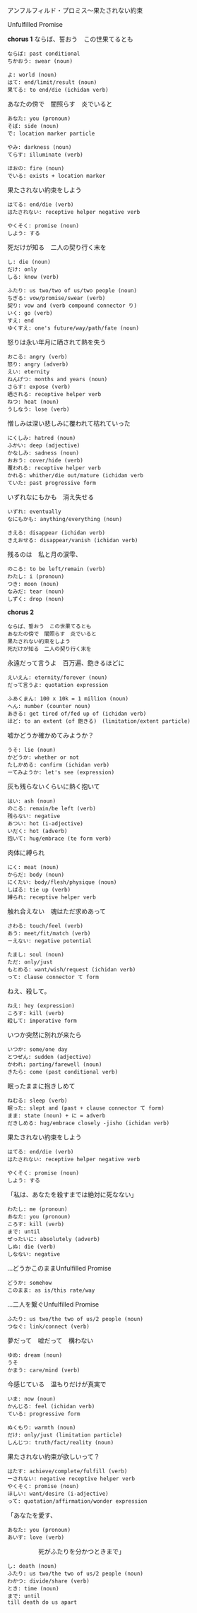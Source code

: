 アンフルフィルド・プロミス～果たされない約束

Unfulfilled Promise

**chorus 1**
ならば、誓おう　この世果てるとも
```
ならば: past conditional
ちかおう: swear (noun)

よ: world (noun)
はて: end/limit/result (noun)
果てる: to end/die (ichidan verb)
```
あなたの傍で　闇照らす　炎でいると
```
あなた: you (pronoun)
そば: side (noun)
で: location marker particle

やみ: darkness (noun)
てらす: illuminate (verb)

ほおの: fire (noun)
でいる: exists + location marker
```
果たされない約束をしよう
```
はてる: end/die (verb)
はたされない: receptive helper negative verb

やくそく: promise (noun)
しよう: する
```

死だけが知る　二人の契り行く末を
```
し: die (noun)
だけ: only
しる: know (verb)

ふたり: us two/two of us/two people (noun)
ちぎる: vow/promise/swear (verb)
契り: vow and (verb compound connector り)
いく: go (verb)
すえ: end
ゆくすえ: one's future/way/path/fate (noun)
```

怒りは永い年月に晒されて熱を失う
```
おこる: angry (verb)
怒り: angry (adverb)
えい: eternity
ねんげつ: months and years (noun)
さらす: expose (verb)
晒される: receptive helper verb
ねつ: heat (noun)
うしなう: lose (verb)
```
憎しみは深い悲しみに覆われて枯れていった
```
にくしみ: hatred (noun)
ふかい: deep (adjective)
かなしみ: sadness (noun)
おおう: cover/hide (verb)
覆われる: receptive helper verb
かれる: whither/die out/mature (ichidan verb
ていた: past progressive form
```

いずれなにもかも　消え失せる
```
いずれ: eventually
なにもかも: anything/everything (noun)

きえる: disappear (ichidan verb)
きえおせる: disappear/vanish (ichidan verb)
```
残るのは　私と月の涙雫、
```
のこる: to be left/remain (verb)
わたし: i (pronoun)
つき: moon (noun)
なみだ: tear (noun)
しずく: drop (noun)
```

**chorus 2**
```
ならば、誓おう　この世果てるとも
あなたの傍で　闇照らす　炎でいると
果たされない約束をしよう
死だけが知る　二人の契り行く末を
```

永遠だって言うよ　百万遍、飽きるほどに
```
えいえん: eternity/forever (noun)
だって言うよ: quotation expression

ふあくまん: 100 x 10k = 1 million (noun)
へん: number (counter noun)
あきる: get tired of/fed up of (ichidan verb)
ほど: to an extent (of 飽きる)　(limitation/extent particle)
```
嘘かどうか確かめてみようか？
```
うそ: lie (noun)
かどうか: whether or not
たしかめる: confirm (ichidan verb)
ーてみようか: let's see (expression)
```
灰も残らないくらいに熱く抱いて
```
はい: ash (noun)
のこる: remain/be left (verb)
残らない: negative
あつい: hot (i-adjective)
いだく: hot (adverb)
抱いて: hug/embrace (te form verb)
```

肉体に縛られ
```
にく: meat (noun)
からだ: body (noun)
にくたい: body/flesh/physique (noun)
しばる: tie up (verb)
縛られ: receptive helper verb
```
触れ合えない　魂はただ求めあって
```
さわる: touch/feel (verb)
あう: meet/fit/match (verb)
－えない: negative potential

たまし: soul (noun)
ただ: only/just
もとめる: want/wish/request (ichidan verb)
って: clause connector て form
```

ねえ、殺して。
```
ねえ: hey (expression)
ころす: kill (verb)
殺して: imperative form
```
いつか突然に別れが来たら
```
いつか: some/one day
とつぜん: sudden (adjective)
かわれ: parting/farewell (noun)
きたら: come (past conditional verb)
```
眠ったままに抱きしめて
```
ねむる: sleep (verb)
眠った: slept and (past + clause connector て form)
まま: state (noun) + に = adverb
だきしめる: hug/embrace closely -jisho (ichidan verb)
```
果たされない約束をしよう
```
はてる: end/die (verb)
はたされない: receptive helper negative verb

やくそく: promise (noun)
しよう: する
```
「私は、あなたを殺すまでは絶対に死なない」
```
わたし: me (pronoun)
あなた: you (pronoun)
ころす: kill (verb)
まで: until
ぜったいに: absolutely (adverb)
しぬ: die (verb)
しなない: negative
```

…どうかこのままUnfulfilled Promise
```
どうか: somehow
このまま: as is/this rate/way
```
…二人を繋ぐUnfulfilled Promise
```
ふたり: us two/the two of us/2 people (noun)
つなぐ: link/connect (verb)
```

夢だって　嘘だって　構わない
```
ゆめ: dream (noun)
うそ
かまう: care/mind (verb)
```
今感じている　温もりだけが真実で
```
いま: now (noun)
かんじる: feel (ichidan verb)
ている: progressive form

ぬくもり: warmth (noun)
だけ: only/just (limitation particle)
しんじつ: truth/fact/reality (noun)
```
果たされない約束が欲しいって？
```
はたす: achieve/complete/fulfill (verb)
ーされない: negative receptive helper verb
やくそく: promise (noun)
ほしい: want/desire (i-adjective)
って: quotation/affirmation/wonder expression
```

「あなたを愛す、
```
あなた: you (pronoun)
あいす: love (verb)
```
　　　　　死がふたりを分かつときまで」
```
し: death (noun)
ふたり: us two/the two of us/2 people (noun)
わかつ: divide/share (verb)
とき: time (noun)
まで: until
till death do us apart
```
